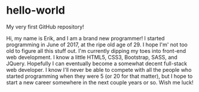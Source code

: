 # hello-world
My very first GitHub repository!

Hi, my name is Erik, and I am a brand new programmer! I started programming in June of 2017, at the ripe old age of 29. I hope I'm' not too old to figure all this stuff out. I'm currently dipping my toes into front-end web development. I know a little HTML5, CSS3, Bootstrap, SASS, and JQuery. Hopefully I can eventually become a somewhat decent full-stack web developer. I know I'll never be able to compete with all the people who started programming when they were 5 (or 20 for that matter), but I hope to start a new career somewhere in the next couple years or so. Wish me luck!
